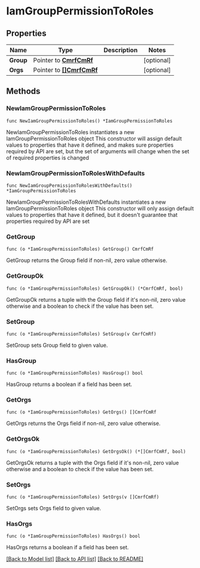 # IamGroupPermissionToRoles

## Properties

Name | Type | Description | Notes
------------ | ------------- | ------------- | -------------
**Group** | Pointer to [**CmrfCmRf**](cmrf.CmRf.md) |  | [optional] 
**Orgs** | Pointer to [**[]CmrfCmRf**](cmrf.CmRf.md) |  | [optional] 

## Methods

### NewIamGroupPermissionToRoles

`func NewIamGroupPermissionToRoles() *IamGroupPermissionToRoles`

NewIamGroupPermissionToRoles instantiates a new IamGroupPermissionToRoles object
This constructor will assign default values to properties that have it defined,
and makes sure properties required by API are set, but the set of arguments
will change when the set of required properties is changed

### NewIamGroupPermissionToRolesWithDefaults

`func NewIamGroupPermissionToRolesWithDefaults() *IamGroupPermissionToRoles`

NewIamGroupPermissionToRolesWithDefaults instantiates a new IamGroupPermissionToRoles object
This constructor will only assign default values to properties that have it defined,
but it doesn't guarantee that properties required by API are set

### GetGroup

`func (o *IamGroupPermissionToRoles) GetGroup() CmrfCmRf`

GetGroup returns the Group field if non-nil, zero value otherwise.

### GetGroupOk

`func (o *IamGroupPermissionToRoles) GetGroupOk() (*CmrfCmRf, bool)`

GetGroupOk returns a tuple with the Group field if it's non-nil, zero value otherwise
and a boolean to check if the value has been set.

### SetGroup

`func (o *IamGroupPermissionToRoles) SetGroup(v CmrfCmRf)`

SetGroup sets Group field to given value.

### HasGroup

`func (o *IamGroupPermissionToRoles) HasGroup() bool`

HasGroup returns a boolean if a field has been set.

### GetOrgs

`func (o *IamGroupPermissionToRoles) GetOrgs() []CmrfCmRf`

GetOrgs returns the Orgs field if non-nil, zero value otherwise.

### GetOrgsOk

`func (o *IamGroupPermissionToRoles) GetOrgsOk() (*[]CmrfCmRf, bool)`

GetOrgsOk returns a tuple with the Orgs field if it's non-nil, zero value otherwise
and a boolean to check if the value has been set.

### SetOrgs

`func (o *IamGroupPermissionToRoles) SetOrgs(v []CmrfCmRf)`

SetOrgs sets Orgs field to given value.

### HasOrgs

`func (o *IamGroupPermissionToRoles) HasOrgs() bool`

HasOrgs returns a boolean if a field has been set.


[[Back to Model list]](../README.md#documentation-for-models) [[Back to API list]](../README.md#documentation-for-api-endpoints) [[Back to README]](../README.md)


